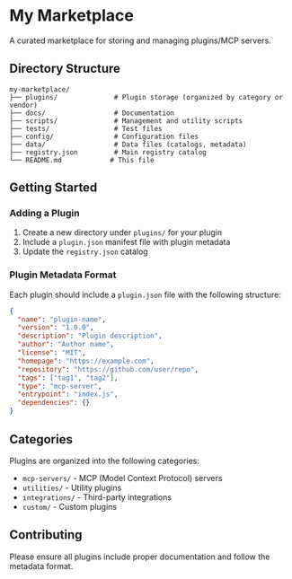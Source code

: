 # My Marketplace

A curated marketplace for storing and managing plugins/MCP servers.

## Directory Structure

```
my-marketplace/
├── plugins/              # Plugin storage (organized by category or vendor)
├── docs/                 # Documentation
├── scripts/              # Management and utility scripts
├── tests/                # Test files
├── config/               # Configuration files
├── data/                 # Data files (catalogs, metadata)
├── registry.json         # Main registry catalog
└── README.md            # This file
```

## Getting Started

### Adding a Plugin

1. Create a new directory under `plugins/` for your plugin
2. Include a `plugin.json` manifest file with plugin metadata
3. Update the `registry.json` catalog

### Plugin Metadata Format

Each plugin should include a `plugin.json` file with the following structure:

```json
{
  "name": "plugin-name",
  "version": "1.0.0",
  "description": "Plugin description",
  "author": "Author name",
  "license": "MIT",
  "homepage": "https://example.com",
  "repository": "https://github.com/user/repo",
  "tags": ["tag1", "tag2"],
  "type": "mcp-server",
  "entrypoint": "index.js",
  "dependencies": {}
}
```

## Categories

Plugins are organized into the following categories:
- `mcp-servers/` - MCP (Model Context Protocol) servers
- `utilities/` - Utility plugins
- `integrations/` - Third-party integrations
- `custom/` - Custom plugins

## Contributing

Please ensure all plugins include proper documentation and follow the metadata format.
